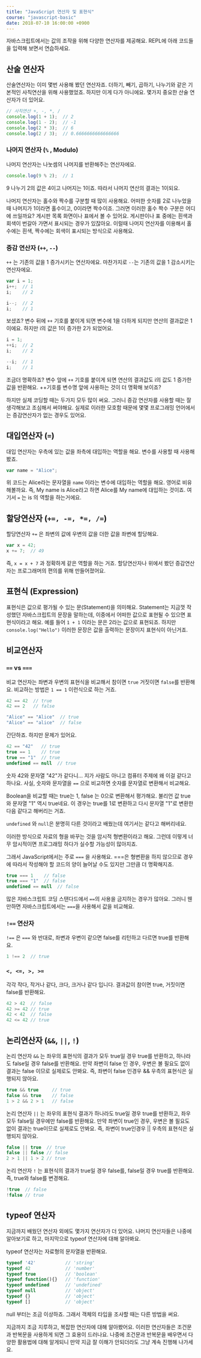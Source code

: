 ```yaml
---
title: "JavaScript 연산자 및 표현식"
course: "javascript-basic"
date: 2018-07-10 16:00:00 +0900
---
```




자바스크립트에서는 값의 조작을 위해 다양한 연산자를 제공해요. REPL에 아래 코드들을 입력해 보면서 연습하세요.



## 산술 연산자

산술연산자는 이미 몇번 사용해 봤던 연산자죠. 더하기, 빼기, 곱하기, 나누기와 같은 기본적인 사칙연산을 위해 사용했었죠. 하지만 이게 다가 아니에요. 몇가지 중요한 산술 연산자가 더 있어요.

```js
// 사칙연산 +, -, *, /
console.log(1 + 1);  // 2
console.log(1 - 2);  // -1
console.log(2 * 3);  // 6
console.log(2 / 3);  // 0.6666666666666666
```



### 나머지 연산자 (`%` , Modulo)

나머지 연산자는 나눗셈의 나머지를 반환해주는 연산자에요.

```js
console.log(9 % 2);  // 1
```

9 나누기 2의 값은 4이고 나머지는 1이죠. 따라서 나머지 연산의 결과는 1이되요.

나머지 연산자는 홀수와 짝수를 구분할 때 많이 사용해요. 어떠한 숫자를 2로 나누었을 때 나머지가 1이라면 홀수이고, 0이라면 짝수이죠. 그러면 이러한 홀수 짝수 구분은 어디에 쓰일까요? 게시판 목록 화면이나 표에서 볼 수 있어요. 게시판이나 표 중에는 흰색과 회색이 번갈아 가면서 표시되는 경우가 있잖아요. 이럴때 나머지 연산자를 이용해서 홀수에는 흰색, 짝수에는 회색이 표시되는 방식으로 사용해요.



### 증감 연산자 (`++`, `--`)

`++` 는 기존의 값을 1 증가시키는 연산자에요. 마찬가지로 `--`는 기존의 값을 1 감소시키는 연산자에요.

```js
var i = 1;
i++;  // 1
i;    // 2

i--;  // 2
i;    // 1
```

보셨죠? 변수 뒤에 `++` 기호를 붙이게 되면 변수에 1을 더하게 되지만 연산의 결과값은 1이에요. 하지만 i의 값은 1이 증가한 2가 되었어요.

```js
i = 1;
++i;  // 2
i;    // 2

--i;  // 1
i;    // 1
```

조금더 명확하죠? 변수 앞에 `++` 기호를 붙이게 되면 연산의 결과값도 i의 값도 1 증가한 값을 반환해요. ++기호를 변수명 앞에 사용하는 것이 더 명확해 보이죠?

하지만 실제 코딩할 때는 두가지 모두 많이 써요. 그러니 증감 연산자를 사용할 때는 잘 생각해보고 조심해서 써야해요. 실제로 이러한 모호함 때문에 몇몇 프로그래밍 언어에서는 증감연산자가 없는 경우도 있어요.



## 대입연산자 (`=`)

대입 연산자는 우측에 있는 값을 좌측에 대입하는 역할을 해요. 변수를 사용할 때 사용해 봤죠.

```js
var name = "Alice";
```

위 코드는 Alice라는 문자열을 `name` 이라는 변수에 대입하는 역할을 해요. 영어로 비유해볼까요. 즉, My name is Alice라고 하면 Alice를 My name에 대입하는 것이죠. 여기서 `=` 는 is 의 역할을 하는거에요.



## 할당연산자 (`+=, -=, *=, /=`)

할당연산자 `+=` 은 좌변의 값에 우변의 값을 더한 값을 좌변에 할당해요.

```js
var x = 42;
x += 7;  // 49
```

즉, `x = x + 7` 과 정확하게 같은 역할을 하는 거죠. 할당연산자나 위에서 봤던 증감연산자는 프로그래머의 편의를 위해 만들어졌어요. 



## 표현식 (Expression)

표현식은 값으로 평가될 수 있는 문(Statement)을 의미해요. Statement는 지금껏 작성했던 자바스크립트의 문장을 말하는데, 이중에서 어떠한 값으로 표현될 수 있으면 표현식이라고 해요. 예를 들어 `1 + 1` 이라는 문은 2라는 값으로 표현되죠. 하지만 `console.log("Hello")` 이러한 문장은 값을 출력하는 문장이지 표현식이 아닌거죠.



## 비교연산자

### `==` vs `===`

비교 연산자는 좌변과 우변의 표현식을 비교해서 참이면 `true` 거짓이면 `false`를 반환해요. 비교하는 방법은 `1 == 1` 이런식으로 하는 거죠.

```js
42 == 42  // true
42 == 2   // false

"Alice" == "Alice"  // true
"Alice" == "alice"  // false
```

간단하죠. 하지만 문제가 있어요.

```js
42 == "42"   // true
true == 1    // true
true == "1"  // true
undefined == null  // true
```

숫자 42와 문자열 "42"가 같다니... 지가 사람도 아니고 컴퓨터 주제에 왜 이걸 같다고 하나요. 사실, 숫자와 문자열을 `==` 으로 비교하면 숫자를 문자열로 변환해서 비교해요.

Boolean을 비교할 때는 true는 1, false 는 0으로 변환해서 평가해요. 불리언 값 true와 문자열 "1" 역시 true네요. 이 경우는 true를 1로 변환하고 다시 문자열 "1"로 변환한 다음 같다고 해버리는 거죠. 

`undefined` 와 `null`은 분명히 다른 것이라고 배웠는데 여기서는 같다고 해버리네요.

이러한 방식으로 자료의 형을 바꾸는 것을 암시적 형변환이라고 해요. 그런데 이렇게 너무 암시적이면 프로그래밍 하다가 실수할 가능성이 많아지죠.

그래서 JavaScript에서는 주로 `===` 을 사용해요. ===은 형변환을 하지 않으므로 경우에 따라서 작성해야 할 코드의 양이 늘어날 수도 있지만 그만큼 더 명확해지죠.

```js
true === 1    // false
true === "1"  // false
undefined == null  // false
```

많은 자바스크립트 코딩 스탠다드에서 `==`의 사용을 금지하는 경우가 많아요. 그러니 웬만하면 자바스크립트에서는 `===`을 사용해서 값을 비교해요.



### `!==` 연산자

`!==` 은 `===` 와 반대로, 좌변과 우변이 같으면 false를 리턴하고 다르면 true를 반환해요.

```js
1 !== 2  // true
```



### `<, <=, >, >=`

각각 작다, 작거나 같다, 크다, 크거나 같다 입니다. 결과값이 참이면 true, 거짓이면 false를 반환해요.

```js
42 > 42  // false
42 >= 42 // true
42 < 42  // false
42 <= 42 // true
```



## 논리연산자 (`&&`, `||`, `!`)

논리 연산자 `&&` 는 좌우의 표현식의 결과가 모두 true일 경우 true를 반환하고, 하나라도 false일 경우 false를 반환해요. 만약 좌변이 false 인 경우, 우변은 볼 필요도 없이 결과는 false 이므로 실제로도 안봐요. 즉, 좌변이 false 인경우 && 우측의 표현식은 실행되지 않아요. 

```js
true && true     // true
false && true    // false
1 > 2 && 2 > 1   // false
```

논리 연산자 `||` 는 좌우의 표현식 결과가 하나라도 true일 경우 true를 반환하고, 좌우 모두 false일 경우에만 false를 반환해요. 만약 좌변이 true인 경우, 우변은 볼 필요도 없이 결과는 true이므로 실제로도 안봐요. 즉, 좌변이 true인경우 || 우측의 표현식은 실행되지 않아요. 

```js
false || true  // true
false || false // false
2 > 1 || 1 > 2 // true
```

논리 연산자 `!` 는 표현식의 결과가 true일 경우 false를, false일 경우 true를 반환해요. 즉, true와 false를 변경해요.

```js
!true  // false
!false // true
```



## typeof 연산자

지금까지 배웠던 연산자 외에도 몇가지 연산자가 더 있어요. 나머지 연산자들은 나중에 알아보기로 하고, 마지막으로 typeof 연산자에 대해 알아봐요.

typeof 연산자는 자료형의 문자열을 반환해요.

```js
typeof '42'           // 'string'
typeof 42             // 'number'
typeof true           // 'boolean'
typeof function(){}   // 'function'
typeof undefined      // 'undefined'
typeof null           // 'object'
typeof {}             // 'object'
typeof []             // 'object'
```

null 부터는 조금 이상하죠. 그래서 객체의 타입을 조사할 때는 다른 방법을 써요.

지금까지 조금 지루하고, 복잡한 연산자에 대해 알아봤어요. 이러한 연산자들은 조건문과 반복문을 사용하게 되면 그 효용이 드러나요. 나중에 조건문과 반복문을 배우면서 다양한 활용법에 대해 알게되니 만약 지금 잘 이해가 안되더라도 그냥 계속 진행해 나가세요.

